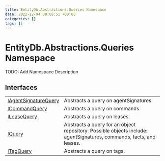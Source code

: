 ```yaml
---
title: EntityDb.Abstractions.Queries Namespace
date: 2022-12-04 08:08:51 +00:00
categories: []
tags: []
---
```


# EntityDb.Abstractions.Queries Namespace

TODO: Add Namespace Description

## Interfaces
<table><tr><td><a href='dotnet/entitydb-abstractions-queries-iagentsignaturequery'>IAgentSignatureQuery</a></td><td>
Abstracts a query on agentSignatures.
</td></tr><tr><td><a href='dotnet/entitydb-abstractions-queries-icommandquery'>ICommandQuery</a></td><td>
Abstracts a query on commands.
</td></tr><tr><td><a href='dotnet/entitydb-abstractions-queries-ileasequery'>ILeaseQuery</a></td><td>
Abstracts a query on leases.
</td></tr><tr><td><a href='dotnet/entitydb-abstractions-queries-iquery'>IQuery</a></td><td>
Abstracts a query for an object repository. Possible objects include: agentSignatures, commands, facts, and leases.
</td></tr><tr><td><a href='dotnet/entitydb-abstractions-queries-itagquery'>ITagQuery</a></td><td>
Abstracts a query on tags.
</td></tr></table>
